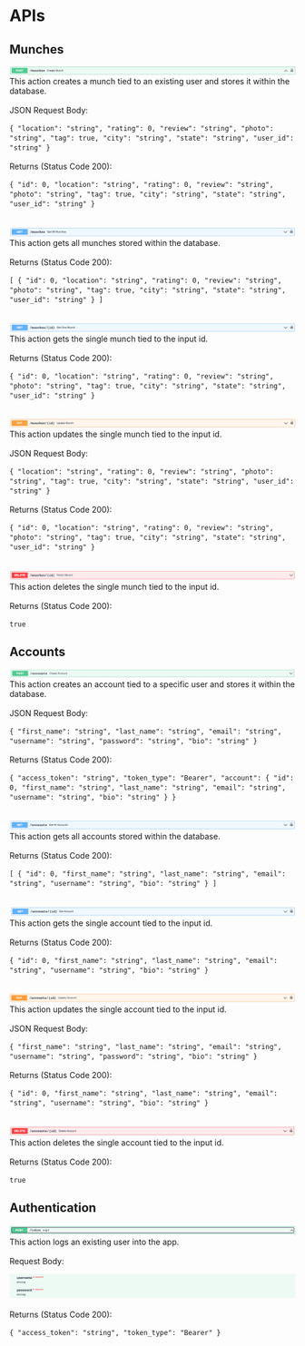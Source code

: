 # APIs

## Munches

![Create Munch](api/create-munch.png)
This action creates a munch tied to an existing user and stores it within the database.
<br>
<br>
JSON Request Body:

`{
  "location": "string",
  "rating": 0,
  "review": "string",
  "photo": "string",
  "tag": true,
  "city": "string",
  "state": "string",
  "user_id": "string"
}`
<br>
<br>
Returns (Status Code 200):

`{
  "id": 0,
  "location": "string",
  "rating": 0,
  "review": "string",
  "photo": "string",
  "tag": true,
  "city": "string",
  "state": "string",
  "user_id": "string"
}`
<br>
<br>
<br>
![Get All Munches](api/get-all-munches.png)
This action gets all munches stored within the database.
<br>
<br>
Returns (Status Code 200):

`[
  {
    "id": 0,
    "location": "string",
    "rating": 0,
    "review": "string",
    "photo": "string",
    "tag": true,
    "city": "string",
    "state": "string",
    "user_id": "string"
  }
]`
<br>
<br>
<br>
![Get One Munch](api/get-one-munch.png)
This action gets the single munch tied to the input id.
<br>
<br>
Returns (Status Code 200):

`{
  "id": 0,
  "location": "string",
  "rating": 0,
  "review": "string",
  "photo": "string",
  "tag": true,
  "city": "string",
  "state": "string",
  "user_id": "string"
}`
<br>
<br>
<br>
![Update Munch](api/update-munch.png)
This action updates the single munch tied to the input id.
<br>
<br>
JSON Request Body:

`{
  "location": "string",
  "rating": 0,
  "review": "string",
  "photo": "string",
  "tag": true,
  "city": "string",
  "state": "string",
  "user_id": "string"
}`
<br>
<br>
Returns (Status Code 200):

`{
  "id": 0,
  "location": "string",
  "rating": 0,
  "review": "string",
  "photo": "string",
  "tag": true,
  "city": "string",
  "state": "string",
  "user_id": "string"
}`
<br>
<br>
<br>
![Delete Munch](api/delete-munch.png)
This action deletes the single munch tied to the input id.
<br>
<br>
Returns (Status Code 200):

`true`

## Accounts

![Create Account](api/create-account.png)
This action creates an account tied to a specific user and stores it within the database.
<br>
<br>
JSON Request Body:

`{
  "first_name": "string",
  "last_name": "string",
  "email": "string",
  "username": "string",
  "password": "string",
  "bio": "string"
}`
<br>
<br>
Returns (Status Code 200):

`{
  "access_token": "string",
  "token_type": "Bearer",
  "account": {
    "id": 0,
    "first_name": "string",
    "last_name": "string",
    "email": "string",
    "username": "string",
    "bio": "string"
  }
}`
<br>
<br>
<br>
![Get All Accounts](api/get-all-accounts.png)
This action gets all accounts stored within the database.
<br>
<br>
Returns (Status Code 200):

`[
  {
    "id": 0,
    "first_name": "string",
    "last_name": "string",
    "email": "string",
    "username": "string",
    "bio": "string"
  }
]`
<br>
<br>
<br>
![Get One Account](api/get-one-account.png)
This action gets the single account tied to the input id.
<br>
<br>
Returns (Status Code 200):

`{
  "id": 0,
  "first_name": "string",
  "last_name": "string",
  "email": "string",
  "username": "string",
  "bio": "string"
}`
<br>
<br>
<br>
![Update Account](api/update-account.png)
This action updates the single account tied to the input id.
<br>
<br>
JSON Request Body:

`{
  "first_name": "string",
  "last_name": "string",
  "email": "string",
  "username": "string",
  "password": "string",
  "bio": "string"
}`
<br>
<br>
Returns (Status Code 200):

`{
  "id": 0,
  "first_name": "string",
  "last_name": "string",
  "email": "string",
  "username": "string",
  "bio": "string"
}`
<br>
<br>
<br>
![Delete Account](api/delete-account.png)
This action deletes the single account tied to the input id.
<br>
<br>
Returns (Status Code 200):

`true`

## Authentication

![Login](api/login.png)
This action logs an existing user into the app.
<br>
<br>
Request Body:

![Login Request Body](api/login-request.png)
<br>
<br>
Returns (Status Code 200):

`{
  "access_token": "string",
  "token_type": "Bearer"
}`
<br>
<br>
<br>
